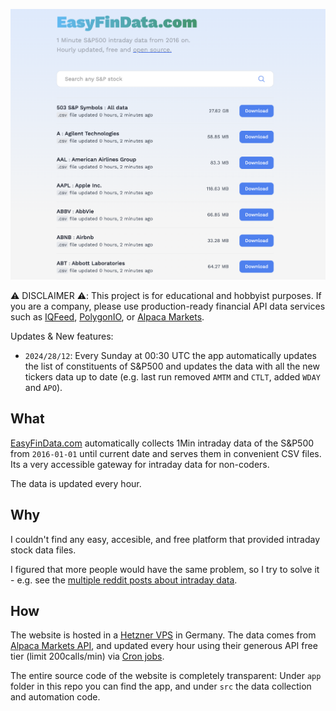 ![EasyFinData.com](images/cover.png)

⚠️ DISCLAIMER ⚠️: This project is for educational and hobbyist purposes. If you are a company, please use production-ready financial API data services such as [IQFeed](https://www.iqfeed.net/), [PolygonIO](https://polygon.io/), or [Alpaca Markets](https://alpaca.markets/).

Updates & New features:

- `2024/28/12`: Every Sunday at 00:30 UTC the app automatically updates the list of constituents of S&P500 and updates the data with all the new tickers data up to date (e.g. last run removed `AMTM` and `CTLT`, added `WDAY` and `APO`).

## What

[EasyFinData.com](https://EasyFinData.com) automatically collects 1Min intraday data of the S&P500 from `2016-01-01` until current date and serves them in convenient CSV files. Its a very accessible gateway for intraday data for non-coders.

The data is updated every hour.

## Why

I couldn't find any easy, accesible, and free platform that provided intraday stock data files.

I figured that more people would have the same problem, so I try to solve it - e.g. see the [multiple reddit posts about intraday data](https://www.google.com/search?q=intraday+data+free+site%3Awww.reddit.com).

## How

The website is hosted in a [Hetzner VPS](https://www.hetzner.com/cloud/) in Germany. The data comes from [Alpaca Markets API](https://alpaca.markets/), and updated every hour
using their generous API free tier (limit 200calls/min) via [Cron jobs](https://en.wikipedia.org/wiki/Cron).

The entire source code of the website is completely transparent: Under `app` folder in this repo you can find the app, and under `src` the data collection and automation code.
